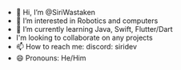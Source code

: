- 👋 Hi, I’m @SiriWastaken
- 👀 I’m interested in Robotics and computers
- 🌱 I’m currently learning Java, Swift, Flutter/Dart
- I'm looking to collaborate on any projects
- 📫 How to reach me: discord: siridev
- 😄 Pronouns: He/Him

